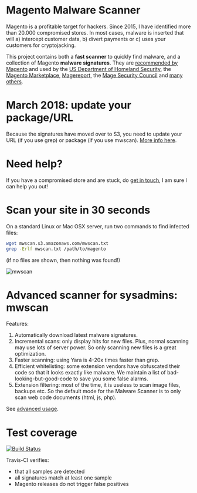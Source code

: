 
# Magento Malware Scanner

Magento is a profitable target for hackers. Since 2015, I have identified more than 20.000 compromised stores. In most cases, malware is inserted that will a) intercept customer data, b) divert payments or c) uses your customers for cryptojacking.

This project contains both a **fast scanner** to quickly find malware, and a collection of Magento **malware signatures**. They are [recommended by Magento](https://magento.com/security/best-practices/detect-malware-new-discovery-rules) and used by the [US Department of Homeland Security](https://www.dhs.gov/topic/cybersecurity), the [Magento Marketplace](https://twitter.com/jason_c_cochran/status/850043415194685441), [Magereport](https://www.magereport.com), the [Mage Security Council](https://magesec.org) and [many others](docs/who-is-using.md).

# March 2018: update your package/URL

Because the signatures have moved over to S3, you need to update your URL (if you use grep) or package (if you use mwscan). [More info here](https://github.com/gwillem/magento-malware-scanner/issues/149).

# Need help?

If you have a compromised store and are stuck, do [get in touch](mailto:gwillem@gmail.com), I am sure I can help you out!

# Scan your site in 30 seconds

On a standard Linux or Mac OSX server, run two commands to find infected files:

```bash
wget mwscan.s3.amazonaws.com/mwscan.txt
grep -Erlf mwscan.txt /path/to/magento
```

(if no files are shown, then nothing was found!)

![mwscan](https://buq.eu/stuff/mwscan2018.png)

# Advanced scanner for sysadmins: mwscan

Features:

1. Automatically download latest malware signatures.
1. Incremental scans: only display hits for new files. Plus, normal scanning may use lots of server power. So only scanning new files is a great optimization.
1. Faster scanning: using Yara is 4-20x times faster than grep. 
1. Efficient whitelisting: some extension vendors have obfuscated their code so that it looks exactly like malware. We maintain a list of bad-looking-but-good-code to save you some false alarms. 
1. Extension filtering: most of the time, it is useless to scan image files, backups etc. So the default mode for the Malware Scanner is to only scan web code documents (html, js, php).

See [advanced usage](docs/usage.md).

# Test coverage

[![Build Status](https://travis-ci.org/gwillem/magento-malware-scanner.svg?branch=master)](https://travis-ci.org/gwillem/magento-malware-scanner)

Travis-CI verifies:

- that all samples are detected 
- all signatures match at least one sample
- Magento releases do not trigger false positives
